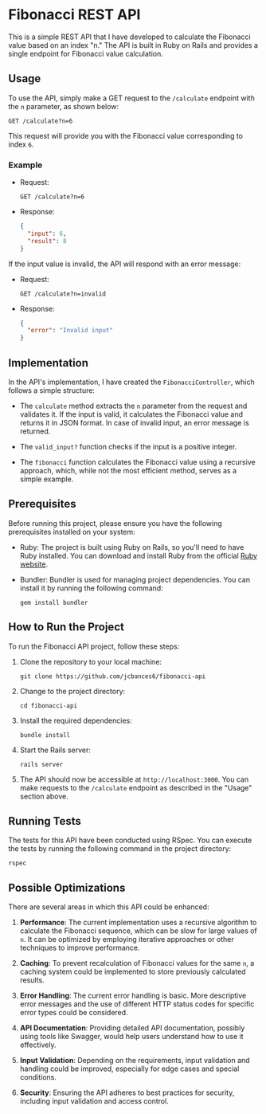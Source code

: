 # Fibonacci REST API

This is a simple REST API that I have developed to calculate the Fibonacci value based on an index "n." The API is built in Ruby on Rails and provides a single endpoint for Fibonacci value calculation.

## Usage

To use the API, simply make a GET request to the `/calculate` endpoint with the `n` parameter, as shown below:

```
GET /calculate?n=6
```

This request will provide you with the Fibonacci value corresponding to index `6`.

### Example

- Request:

  ```
  GET /calculate?n=6
  ```

- Response:

  ```json
  {
    "input": 6,
    "result": 8
  }
  ```

If the input value is invalid, the API will respond with an error message:

- Request:

  ```
  GET /calculate?n=invalid
  ```

- Response:

  ```json
  {
    "error": "Invalid input"
  }
  ```

## Implementation

In the API's implementation, I have created the `FibonacciController`, which follows a simple structure:

- The `calculate` method extracts the `n` parameter from the request and validates it. If the input is valid, it calculates the Fibonacci value and returns it in JSON format. In case of invalid input, an error message is returned.

- The `valid_input?` function checks if the input is a positive integer.

- The `fibonacci` function calculates the Fibonacci value using a recursive approach, which, while not the most efficient method, serves as a simple example.

## Prerequisites

Before running this project, please ensure you have the following prerequisites installed on your system:

- Ruby: The project is built using Ruby on Rails, so you'll need to have Ruby installed. You can download and install Ruby from the official [Ruby website](https://www.ruby-lang.org/en/documentation/installation/).

- Bundler: Bundler is used for managing project dependencies. You can install it by running the following command:

  ```
  gem install bundler
  ```

## How to Run the Project

To run the Fibonacci API project, follow these steps:

1. Clone the repository to your local machine:

   ```
   git clone https://github.com/jcbances6/fibonacci-api
   ```

2. Change to the project directory:

   ```
   cd fibonacci-api
   ```

3. Install the required dependencies:

   ```
   bundle install
   ```

4. Start the Rails server:

   ```
   rails server
   ```

5. The API should now be accessible at `http://localhost:3000`. You can make requests to the `/calculate` endpoint as described in the "Usage" section above.

## Running Tests

The tests for this API have been conducted using RSpec. You can execute the tests by running the following command in the project directory:

```
rspec
```
## Possible Optimizations

There are several areas in which this API could be enhanced:

1. **Performance**: The current implementation uses a recursive algorithm to calculate the Fibonacci sequence, which can be slow for large values of `n`. It can be optimized by employing iterative approaches or other techniques to improve performance.

2. **Caching**: To prevent recalculation of Fibonacci values for the same `n`, a caching system could be implemented to store previously calculated results.

3. **Error Handling**: The current error handling is basic. More descriptive error messages and the use of different HTTP status codes for specific error types could be considered.

4. **API Documentation**: Providing detailed API documentation, possibly using tools like Swagger, would help users understand how to use it effectively.

5. **Input Validation**: Depending on the requirements, input validation and handling could be improved, especially for edge cases and special conditions.

6. **Security**: Ensuring the API adheres to best practices for security, including input validation and access control.
